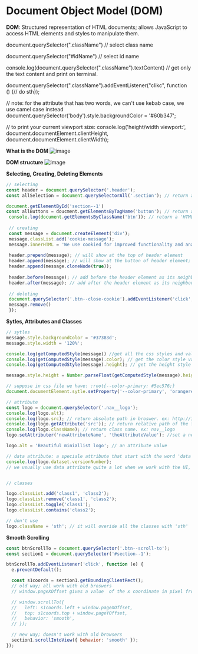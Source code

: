 # Document Object Model (DOM)

**DOM**: Structured representation of HTML documents; allows JavaScript to access HTML elements and styles to manipulate them.

document.querySelector(".className") // select class name

document.querySelector("#idName") // select id name

console.log(document.querySelector(".className").textContent) // get only the text content and print on terminal.

document.querySelector(".className").addEventListener("clikc", function () {// do sth});

// note: for the attribute that has two words, we can't use kebab case, we use camel case instead
document.querySelector('body').style.backgroundColor = '#60b347';

// to print your current viewport size:
console.log('height/width viewport:', document.documentElement.clientHeight, document.documentElement.clientWidth);

**What is the DOM**
![image](https://user-images.githubusercontent.com/77439221/188302187-c56b6f70-457a-4cba-bbb1-197db2725a16.png)

**DOM structure**
![image](https://user-images.githubusercontent.com/77439221/188302388-c36ddb85-796e-4bcc-b52e-e122d45abec6.png)

**Selecting, Creating, Deleting Elements**
````JavaScript
// selecting
const header = document.querySelector('.header');
const allSelection = document.querySelectorAll('.section'); // return a node list; this list won't change in a live time when we delete an element inside

document.getElementById('section--1') 
const allButtons = doucment.getElementsByTagName('button'); // return a 'HTML collection' list; this list different from node list. this list will change in a live time when we delete an element inside
 console.log(document.getElementsByClassName('btn')); // return a 'HTML collection' list
 
 // creating
 const message = document.createElement('div');
 message.classList.add('cookie-message');
 message.innerHTML = 'We use cookied for improved functionality and analytics. <button class="btn btn--close-cookie">Got it!<button>';
 
 header.prepend(message); // will show at the top of header element
 header.append(message); // will show at the button of header element; note: the message element can appear at one place only. to make it appears at the frist and last of the header at the same time we use:
 header.append(message.cloneNode(true));
 
 header.before(message); // add before the header element as its neighbour 
 header.after(message); // add after the header element as its neighbour 
 
 // deleting 
 document.querySelector('.btn--close-cookie').addEventListener('click', function () {
 message.remove()
 });

````

**Sytles, Attributes and Classes**
````JavaScript
// sytles
message.style.backgroundColor = '#37383d';
message.style.width = '120%';

console.log(getComputedStyle(message)) //get all the css styles and value
console.log(getComputedStyle(message).color); // get the color style value from this element
console.log(getComputedStyle(message).height); // get the height style value from this element

message.style.height = Number.parseFloat(getComputedStyle(message).height, 10) +  30 + 'px';

// suppose in css file we have: :root{--color-primary: #5ec576;}
document.documentElement.sytle.setProperty('--color-primary', 'orangered');

// attribute
const logo = document.querySelector('.nav__logo');
console.log(logo.alt);
console.log(logo.src); // return absolute path in broswer. ex: http://127.0.0.1:8080/img/logo.png
console.log(logo.getAttribute('src')); // return relative path of the file in the directory. ex: img/logo.png
console.log(logo.className); // return class name. ex: nav__logo
logo.setAttributer('newAttributeName', 'theAttributeValue'); //set a new attribute to an element. ex: <img src='img/logo.png', newAttributeName='theAttributeValue'>

logo.alt = 'Beautiful miniallist logo'; // an attribute value

// data attribute: a speciale attribute that start with the word 'data', for example, data-version-number='3.0'; it is stored in dataset object
console.log(logo.dataset.versionNumber);
// we usually use data attribute quite a lot when we work with the UI, especially when we need to store a data in the user interface (html code). 


// classes 

logo.classList.add('class1', 'class2');
logo.classList.remove('class1', 'class2');
logo.classList.toggle('class1');
logo.classList.contains('class2');

// don't use
logo.className = 'sth'; // it will overide all the classes with 'sth'

````

**Smooth Scrolling**
````JavaScript
const btnScrollTo = document.querySelector('.btn--scroll-to');
const section1 = document.querySelector('#section--1');

btnScrollTo.addEventListener('click', function (e) {
  e.preventDefault();

  const s1coords = section1.getBoundingClientRect();
  // old way; all work with old broswers
  // window.pageXOffset gives a value  of the x coordinate in pixel from the very top of the website to the very top of the viewport

  // window.scrollTo({
  //   left: s1coords.left + window.pageXOffset,
  //   top: s1coords.top + window.pageYOffset,
  //   behavior: 'smooth',
  // });

  // new way; doesn't work with old browsers
  section1.scrollIntoView({ behavior: 'smooth' });
});

````




